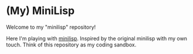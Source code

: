 (My) MiniLisp
=============

Welcome to my "minilisp" repository!

Here I'm playing with [minilisp](https://github.com/rui314/minilisp).
Inspired by the original minilisp with my own touch. Think of this repository as my coding sandbox.
